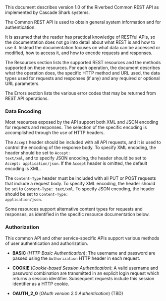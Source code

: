 This document describes version 1.0 of the Riverbed Common REST API as implemented by Cascade Shark systems.

The Common REST API is used to obtain general system information and for authentication. 

It is assumed that the reader has practical knowledge of RESTful APIs, so the documentation does not go into detail about what REST is and how to use it. Instead the documentation focuses on what data can be accessed or modified, how to access it, and how to encode requests and responses.

The Resources section lists the supported REST resources and the methods supported on these resources. For each operation, the document describes what the operation does, the specific HTTP method and URL used, the data types used for requests and responses (if any) and any required or optional URL parameters.

The Errors section lists the various error codes that may be returned from REST API operations.

### Data Encoding

Most resources exposed by the API support both XML and JSON encoding for requests and responses. The selection of the specific encoding is accomplished through the use of HTTP headers.

The <code>Accept</code> header should be included with all API requests, and it is used to control the encoding of the response body. To specify XML encoding, the header should be set to <code>Accept: text/xml</code>, and to specify JSON encoding, the header should be set to <code>Accept: application/json</code>. If the <code>Accept</code> header is omitted, the default encoding is XML.

The <code>Content-Type</code> header must be included with all PUT or POST requests that include a request body. To specify XML encoding, the header should be set to <code>Content-Type: text/xml</code>. To specify JSON encoding, the header should be set to <code>Content-Type: application/json</code>.

Some resources support alternative content types for requests and responses, as identified in the specific resource documentation below. 

### Authorization

This common API and other service-specific APIs support various methods of user authentication and authorization.

* **BASIC** (*HTTP Basic Authentication*): The username and password are passed using the <code>Authorization</code> HTTP header in each request.

* **COOKIE** (*Cookie-based Session Authentication*): A valid username and password combination are transmitted in an explicit login request which returns a session identifier. Subsequent requests include this session identifier as a HTTP cookie.

* **OAUTH_2_0** (*OAuth version 2.0 Authentication*) (TBD)